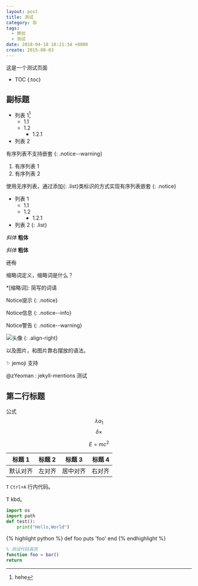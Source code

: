```yaml
---
layout: post
title: 测试
category: 杂
tags:
  - 原创
  - 测试
date: 2018-04-18 16:21:34 +0800
create: 2015-08-03
---
```


这是一个测试页面

- TOC
{:toc}

## 副标题

* 列表 1[^1]
  * 1.1
  * 1.2
    * 1.2.1
* 列表 2

有序列表不支持嵌套
{: .notice--warning}

1. 有序列表 1
2. 有序列表 2

使用无序列表，通过添加{: .list}类标识的方式实现有序列表嵌套
{: .notice}

* 列表 1
  * 1.1
  * 1.2
    * 1.2.1
* 列表 2
{: .list}

*斜体*  **粗体**

_斜体_  __粗体__

~~还有~~

缩略词定义，缩略词是什么？

*[缩略词]: 简写的词语

Notice提示
{: .notice}

Notice信息
{: .notice--info}

Notice警告
{: .notice--warning}

![头像](https://i.loli.net/2017/12/05/5a265e00ae562.jpg '头像')
{: .align-right}

以及图片，和图片靠右摆放的语法。

:sparkles: jemoji 支持

@zYeoman : jekyll-mentions 测试



## 第二行标题

公式 $$\lambda a_1$$
$$\delta \times$$

$$E = mc^2$$

| 标题 1 | 标题 2 | 标题 3 | 标题 4 |
| ---- | :--- | :--: | ---: |
| 默认对齐 | 左对齐  | 居中对齐 |  右对齐 |

`T` `Ctrl+A` 行内代码。

<kbd>T</kbd> kbd。

```python
import os
import path
def test():
    print("Hello,World")
```

<!-- more -->

{% highlight python %}
def foo
  puts 'foo'
end
{% endhighlight %}

```matlab
% 测试代码高亮
function foo = bar()
return
```

[^1]: hehe
